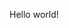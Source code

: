 Hello world!


<!---
hurtturt/hurtturt is a ✨ special ✨ repository because its `README.md` (this file) appears on your GitHub profile.
You can click the Preview link to take a look at your changes.
--->
